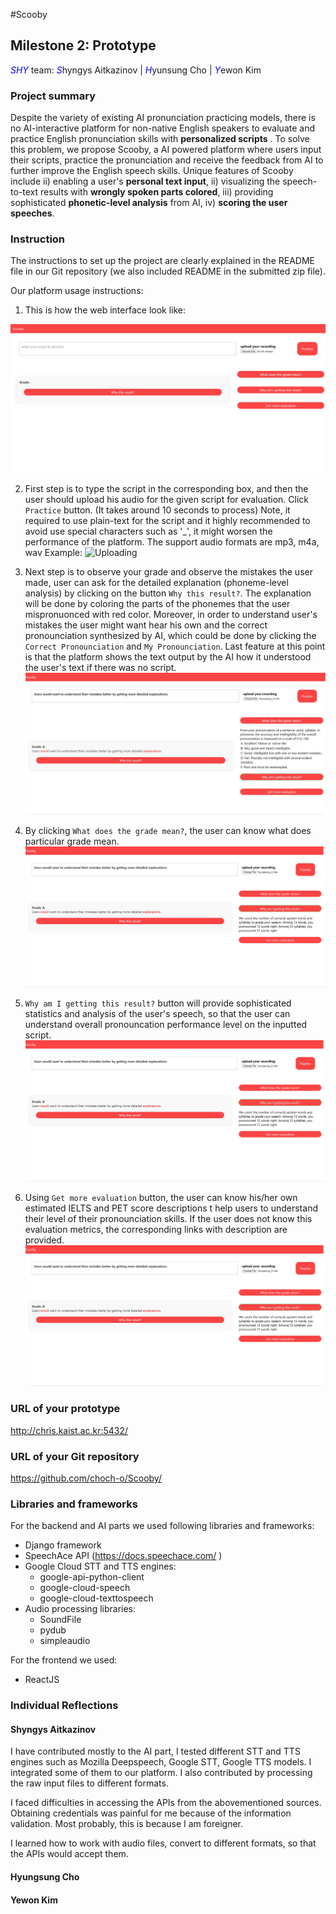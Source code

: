 #Scooby
## Milestone 2: Prototype
<span style="color:blue">*SHY*</span> team: <span style="color:blue">*S*</span>hyngys Aitkazinov | <span style="color:blue">*H*</span>yunsung Cho | <span style="color:blue">*Y*</span>ewon Kim

### Project summary
Despite the variety of existing AI pronunciation practicing models, there is no AI-interactive platform for non-native English speakers to evaluate and practice English pronunciation skills with __personalized scripts__ . To solve this problem, we propose Scooby, a AI powered platform where users input their scripts, practice the pronunciation and receive the feedback from AI to further improve the English speech skills. Unique features of Scooby include ii) enabling a user's __personal text input__, ii) visualizing the speech-to-text results with __wrongly spoken parts colored__, iii) providing sophisticated __phonetic-level analysis__ from AI, iv) __scoring the user speeches__.
<!-- , and v) giving users an option to ignore the model. -->

### Instruction
The instructions to set up the project are clearly explained in the README file in our Git repository (we also included README in the submitted zip file).

Our platform usage instructions:

1. This is how the web interface look like: 

![First screen](Scooby_3.JPG "Title")

2. First step is to type the script in the corresponding box, and then the user should upload his audio for the given script for evaluation. Click `Practice` button. (It takes around 10 seconds to process)
Note, it required to use plain-text for the script and it highly recommended to avoid use special characters such as '_', it might worsen the performance of the platform. The support audio formats are mp3, m4a, wav
Example:
![Uploading](Scooby_4.JPG "Title")

3. Next step is to observe your grade and observe the mistakes the user made, user can ask for the detailed explanation (phoneme-level analysis) by clicking on the button `Why this result?`. The explanation will be done by coloring the parts of the phonemes that the user mispronuonced with red color. Moreover, in order to understand user's mistakes the user might want hear his own and the correct pronounciation synthesized by AI, which could be done by clicking the `Correct Pronounciation` and `My Pronounciation`. Last feature at this point is that the platform shows the text output by the AI how it understood the user's text if there was no script.  
!["Why this result"](Scooby_5.JPG "Title")

4. By clicking `What does the grade mean?`, the user can  know what does particular grade mean.
!["Grade"](Scooby_6.JPG "Title")

5. `Why am I getting this result?` button will provide sophisticated statistics and analysis of the user's speech, so that the user can understand overall pronouncation performance level on the inputted script.
![](Scooby_6.JPG "Title")

6. Using `Get more evaluation` button, the user can know his/her own estimated IELTS and PET score descriptions t help users to understand their level of their pronounciation skills. If the user does not know this evaluation metrics, the corresponding links with description are provided.
![](Scooby_6.JPG "Title")


<!-- 

1. Initial Scooby settings
```
git clone https://github.com/choch-o/Scooby.git
cd Scooby/
# In Scooby directory
virtualenv venv --python=python3.8
source venv/bin/activate
mkdir db
sudo chmod a+w db
cp backend_env scooby_backend/.env
cp frontend_env scooby_frontend/.env
```
This is the screenshot for these steps:
![First steps](Scooby_2.JPG "Title")


##### Note
__*backend_env*__ and __*frontend_env*__  will be provided separately because they include the keys to the services we used in development of the prototype

2. Backend settings

```
cd scooby_backend
pip install -r requirements.txt
python manage.py makemigrations
python manage.py migrate
export GOOGLE_APPLICATION_CREDENTIALS="path/to/the/credentials.json"

```
##### Note
__*credentials.json*__ will be provided separately because it includes private keys to the google services of our team's member

The screenshot:

![Backend steps](Scooby_3.JPG "Title")


Run the server in `Scooby/scooby_backend`.
```
python manage.py runserver 0.0.0.0:8000
```

Your server will be running in browser `localhost:8000`.
Test if writing to database works well by posting something in `localhost:8000/api/posts`.

The screenshot:

![Backend steps](Scooby_4.JPG "Title")


3. Frontend settings

```
cd scooby_backend
pip install -r requirements.txt
python manage.py makemigrations
python manage.py migrate
export GOOGLE_APPLICATION_CREDENTIALS="path/to/the/credentials.json"
python manage.py runserver 0.0.0.0:8000

```
##### Note
__*credentials.json*__ will be provided separately because it includes private keys to the google services of our team's member

The outcome of these steps should look like this:

![Frontend steps](Scooby_3.JPG "Title")

Install npm/yarn packages if you don't have them on your machine. On linux machine it could be done by these commands:
```
sudo apt-get update
sudo apt-get install yarn
```

Then run these commands:

```
yarn install
yarn start
```

The screenshot:

![frontend steps](Scooby_5.JPG "Title")

4. Check that your frontend code is running in browser `localhost:3000`.
Test if the sample post you wrote in the Backend step appears on the page.

Screenshot: "" -->


### URL of your prototype
http://chris.kaist.ac.kr:5432/

### URL of your Git repository
https://github.com/choch-o/Scooby/


### Libraries and frameworks
For the backend and AI parts we used following libraries and frameworks:
- Django framework
- SpeechAce API (https://docs.speechace.com/ )
- Google Cloud STT and TTS engines:
    - google-api-python-client
    - google-cloud-speech
    - google-cloud-texttospeech
- Audio processing libraries:
    - SoundFile
    - pydub
    - simpleaudio

For the frontend we used:
- ReactJS

### Individual Reflections

#### Shyngys Aitkazinov
I have contributed mostly to the AI part, I tested different STT and TTS engines such as Mozilla Deepspeech, Google STT, Google TTS models. I integrated some of them to our platform. I also contributed by processing the raw input files to different formats.

I faced difficulties in accessing the APIs from the abovementioned sources. Obtaining credentials was painful for me because of the information validation. Most probably, this is because I am foreigner.

I learned how to work with audio files, convert to different formats, so that the APIs would accept them.

#### Hyungsung Cho

#### Yewon Kim




